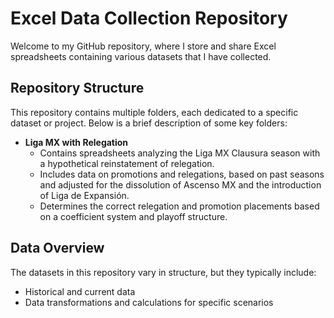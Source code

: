 # Excel Data Collection Repository

Welcome to my GitHub repository, where I store and share Excel spreadsheets containing various datasets that I have collected.

##  Repository Structure
This repository contains multiple folders, each dedicated to a specific dataset or project. Below is a brief description of some key folders:

- **Liga MX with Relegation**
  - Contains spreadsheets analyzing the Liga MX Clausura season with a hypothetical reinstatement of relegation.
  - Includes data on promotions and relegations, based on past seasons and adjusted for the dissolution of Ascenso MX and the introduction of Liga de Expansión.
  - Determines the correct relegation and promotion placements based on a coefficient system and playoff structure.

## Data Overview
The datasets in this repository vary in structure, but they typically include:
- Historical and current data
- Data transformations and calculations for specific scenarios
